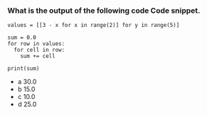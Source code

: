 
### What is the output of the following code Code snippet.


```python3
values = [[3 - x for x in range(2)] for y in range(5)]

sum = 0.0
for row in values:
  for cell in row:
    sum += cell

print(sum)
```


- a  30.0
- b  15.0
- c  10.0
- d  25.0
